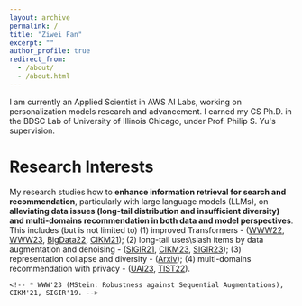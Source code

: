 ```yaml
---
layout: archive
permalink: /
title: "Ziwei Fan"
excerpt: ""
author_profile: true
redirect_from: 
  - /about/
  - /about.html
---
```



<!-- # About Me -->
I am currently an Applied Scientist in AWS AI Labs, working on personalization models research and advancement.
I earned my CS Ph.D. in the BDSC Lab of University of Illinois Chicago, under Prof. Philip S. Yu's supervision. 
<!-- <span style="color:red">Actively looking for full-time positions of Applied/Research Scientist, Machine Learning Engineer in recommender systems.</span> -->

# Research Interests
My research studies how to **enhance information retrieval for search and recommendation**, particularly with large language models (LLMs), on **alleviating data issues (long-tail distribution and insufficient diversity) and multi-domains recommendation in both data and model perspectives**. This includes (but is not limited to) (1) improved Transformers - ([WWW22](https://arxiv.org/pdf/2201.06035.pdf), 
[WWW23](https://arxiv.org/pdf/2301.12197.pdf), 
[BigData22](https://arxiv.org/pdf/2210.13572.pdf), 
[CIKM21](https://arxiv.org/pdf/2106.06165.pdf)); (2) long-tail uses\slash items by data augmentation and denoising - ([SIGIR21](https://arxiv.org/pdf/2105.00522.pdf), 
[CIKM23](https://arxiv.org/pdf/2305.07633.pdf), 
[SIGIR23](https://arxiv.org/pdf/2304.03344.pdf)); (3) representation collapse and diversity - ([Arxiv](https://arxiv.org/pdf/2306.11986.pdf));
(4) multi-domains recommendation with privacy - ([UAI23](https://arxiv.org/pdf/2306.03191.pdf), 
[TIST22](https://dl.acm.org/doi/full/10.1145/3501815)).
<!-- * Data-Centric AI (Learn (Distill) New Data for Addressing Data Issues) -->
<!-- 	* Data Sparsity Issue in Sequential Recommendation
		* BigData'22 (MT4SR: Multi-relation Item-Item Similarities), WWW'22 (STOSA: Collaborative Transitivity), CIKM'21 (DT4SR: Uncertain Sequential Behaviors), and SIGIR'21 (ASReP: Reversely Sequence Enhancement). -->
<!-- * Domain Adaptation (Federated Learning, Knowledge Transfer, and Continual Learning) -->
<!-- * Recommender Systems (Sequential, Graph, and Knowledge-based Recommendations) -->
	<!-- * WWW'23 (MStein: Robustness against Sequential Augmentations), CIKM'21, SIGIR'19. -->


<!-- # News
* Sep 2023: Serve as Program Committee for SDM 2024.
* Aug 2023: Serve as Reviewer for TheWebConference 2024.
* Aug 2023: Serve as Reviewer for LoG conference 2023.
* July 2023: Serve as Program Committee of AAAI 2024.
* July 2023: Our Paper "Graph Collaborative Signals Denoising and Augmentation for Recommendation" is awarded the <span style="color:red">Best Short Paper Award (Honorable Mention)!</span>
* May 22nd, 2023: Joined AWS AI Personalize as a full-time Applied Scientist.
* May 8th, 2023: From now on, I am Dr. Fan!
* May 8th, 2023: Paper "Personalized Federated Domain Adaptation for Item-to-Item Recommendation" is accepted by UAI'23.
* April 2023: Paper "Graph Collaborative Signals Denoising and Augmentation for Recommendation" is accepted by SIGIR'23.
* Jan 2023: Paper "Mutual Wasserstein Discrepancy Minimization for Sequential Recommendation" is accepted by WWW'23.
* Nov 2022: Officially Ph.D. Candidate after my preliminary examination!
* Nov 2022: Paper "Sequential Recommendation with Auxiliary Item Relationships via Multi-Relational Transformer" is accepted by BigData'22.
* May 2022: Joined Salesforce Research as Research Intern.
* Feb 2022: Joined AWS AI Personalize as Applied Scientist Intern.
* Jan 2022: Paper Sequential Recommendation via Stochastic Self-Attention is accepted by WWW'22.
* Aug 2021: 3 Paper accepted by CIKM'21, with one nominated as Best Short Paper.
* May 2021: Joined Spotify Research as Research Intern. -->


